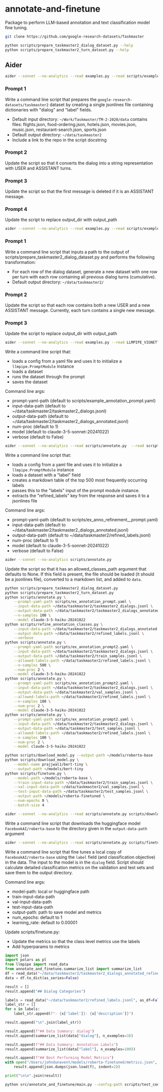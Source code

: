 # annotate-and-finetune

Package to perform LLM-based annotation and text classification model fine tuning.

```bash
git clone https://github.com/google-research-datasets/Taskmaster

python scripts/prepare_taskmaster2_dialog_dataset.py --help
python scripts/prepare_taskmaster2_turn_dataset.py --help
```


## Aider

```bash
aider --sonnet --no-analytics --read examples.py --read scripts/example_data.json scripts/prepare_taskmaster2_dialog_dataset.py
```

### Prompt 1

Write a command line script that prepares the `google-research-datasets/taskmaster2` dataset by creating a single jsonlines file containing dictionaries with "dialog" and "label" fields.

- Default input directory: `~/Work/Taskmaster/TM-2-2020/data` contains files: flights.json, food-ordering.json, hotels.json, movies.json, music.json, restaurant-search.json, sports.json
- Default output directory: `~/data/taskmaster2`
- Include a link to the repo in the script docstring

### Prompt 2

Update the script so that it converts the dialog into a string representation with USER and ASSISTANT turns.

### Prompt 3

Update the script so that the first message is deleted if it is an ASSISTANT message.

### Prompt 4

Update the script to replace output_dir with output_path

```bash
aider --sonnet --no-analytics --read examples.py --read scripts/example_data.json  --read scripts/prepare_taskmaster2_dialog_dataset.py scripts/prepare_taskmaster2_turn_dataset.py
```

### Prompt 1

Write a command line script that inputs a path to the output of scripts/prepare_taskmaster2_dialog_dataset.py and performs the following transformation:

- For each row of the dialog dataset, generate a new dataset with one row per turn with each row containing all previous dialog turns (cumulative).
- Default output directory: `~/data/taskmaster2/`

### Prompt 2

Update the script so that each row contains both a new USER and a new ASSISTANT message. Currently, each turn contains a single new message.

### Prompt 3

Update the script to replace output_dir with output_path

```bash
aider --sonnet --no-analytics --read examples.py --read LLMPIPE_VIGNETTE.md --read scripts/example_annotation_instructions.yaml scripts/annotate.py
```

Write a command line script that:

- loads a config from a yaml file and uses it to initialize a `llmpipe.PromptModule` instance
- loads a dataset
- runs the dataset through the prompt
- saves the dataset

Command line args:

- prompt-yaml-path (default to scripts/example_annotation_prompt.yaml)
- input-data-path (default to ~/data/taskmaster2/taskmaster2_dialogs.jsonl)
- output-data-path (default to ~/data/taskmaster2/taskmaster2_dialogs_annotated.jsonl)
- num-proc (default to 1)
- model (default to claude-3-5-sonnet-20241022)
- verbose (default to False)

```bash
aider --sonnet --no-analytics --read scripts/annotate.py  --read scripts/ex_anno_refinement_prompt.yaml scripts/refine_annotation_classes.py
```

Write a command line script that:

- loads a config from a yaml file and uses it to initialize a `llmpipe.PromptModule` instance
- loads a dataset with a "label" field
- creates a markdown table of the top 500 most frequently occurring labels
- passes this to the "labels" input of the prompt module instance.
- extracts the "refined_labels" key from the response and saves it to a jsonlines file

Command line args:

- prompt-yaml-path (default to scripts/ex_anno_refinement__prompt.yaml)
- input-data-path (default to ~/data/taskmaster2/taskmaster2_dialogs_annotated.jsonl)
- output-data-path (default to ~/data/taskmaster2/refined_labels.jsonl)
- num-proc (default to 1)
- model (default to claude-3-5-sonnet-20241022)
- verbose (default to False)

```bash
aider --sonnet --no-analytics scripts/annotate.py
```

Update the script so that it has an allowed_classes_path argument that defaults to None. If this field is present, the file should be loaded (it should be a jsonlines file), converted to a markdown list, and added to `data`.



```bash
python scripts/prepare_taskmaster2_dialog_dataset.py
python scripts/prepare_taskmaster2_turn_dataset.py
python scripts/annotate.py \
    --prompt-yaml-path scripts/ex_annotation_prompt.yaml \
    --input-data-path ~/data/taskmaster2/taskmaster2_dialogs.jsonl \
    --output-data-path ~/data/taskmaster2/taskmaster2_dialogs_annotated.jsonl \
    --n-samples 100 \
    --model claude-3-5-haiku-20241022
python scripts/refine_annotation_classes.py \
    --input-data-path ~/data/taskmaster2/taskmaster2_dialogs_annotated.jsonl \
    --output-data-path ~/data/taskmaster2/refined_labels.jsonl \
    --verbose
python scripts/annotate.py \
    --prompt-yaml-path scripts/ex_annotation_prompt2.yaml \
    --input-data-path ~/data/taskmaster2/taskmaster2_dialogs.jsonl \
    --output-data-path ~/data/taskmaster2/train_samples.jsonl \
    --allowed-labels-path ~/data/taskmaster2/refined_labels.jsonl \
    --n-samples 500 \
    --num-proc 2 \
    --model claude-3-5-haiku-20241022
python scripts/annotate.py \
    --prompt-yaml-path scripts/ex_annotation_prompt2.yaml \
    --input-data-path ~/data/taskmaster2/taskmaster2_dialogs.jsonl \
    --output-data-path ~/data/taskmaster2/val_samples.jsonl \
    --allowed-labels-path ~/data/taskmaster2/refined_labels.jsonl \
    --n-samples 100 \
    --num-proc 2 \
    --model claude-3-5-haiku-20241022
python scripts/annotate.py \
    --prompt-yaml-path scripts/ex_annotation_prompt2.yaml \
    --input-data-path ~/data/taskmaster2/taskmaster2_dialogs.jsonl \
    --output-data-path ~/data/taskmaster2/test_samples.jsonl \
    --allowed-labels-path ~/data/taskmaster2/refined_labels.jsonl \
    --n-samples 100 \
    --num-proc 2 \
    --model claude-3-5-haiku-20241022

python scripts/download_model.py --output-path ~/models/roberta-base
python scripts/download_model.py \
    --model-name prajjwal1/bert-tiny \
    --output-path ~/models/bert-tiny
python scripts/finetune.py \
    --model-path ~/models/roberta-base \
    --train-input-data-path ~/data/taskmaster2/train_samples.jsonl \
    --val-input-data-path ~/data/taskmaster2/val_samples.jsonl \
    --test-input-data-path ~/data/taskmaster2/test_samples.jsonl \
    --output-path ~/models/roberta-finetuned \
    --num-epochs 0 \
    --batch-size 4
```


```bash
aider --sonnet --no-analytics --read scripts/annotate.py scripts/download_model.py
```

Write a command line script that downloads the huggingface model `FacebookAI/roberta-base` to the directory given in the `output-data-path` argument

```bash
aider --sonnet --no-analytics --read scripts/annotate.py scripts/finetune.py
```

Write a command line script that fine tunes a local copy of `FacebookAI/roberta-base` using the `label` field (and classification objective) in the data. The input to the model is in the `dialog` field. Script should calculate detailed classification metrics on the validation and test sets and save them to the output directory.

Command line args:

- model-path: local or huggingface path
- train-input-data-path
- val-input-data-path
- test-input-data-path
- output-path: path to save model and metrics
- num_epochs: default to 1
- learning_rate: default to 0.00001

Update scripts/finetune.py:

- Update the metrics so that the class level metrics use the labels
- Add hyperparams to metrics


```python
import json
import polars as pl
from llmpipe import read_data
from annotate_and_finetune.summarize_list import summarize_list
df = read_data("~/data/taskmaster2/taskmaster2_dialogs_annotated_refined_classes.jsonl", as_df=True)
data = df.to_dict(as_series=False)

result = []
result.append("## Dialog Categories")

labels = read_data("~/data/taskmaster2/refined_labels.jsonl", as_df=False)
label_str = []
for x in labels:
    label_str.append(f"- {x['label']}: {x['description']}")

result.append("\n".join(label_str))

result.append(f"## Data Summary: dialog")
result.append(summarize_list(data["dialog"], n_examples=3))

result.append(f"## Data Summary: Annotation Labels")
result.append(summarize_list(data["label"], n_examples=100))

result.append(f"## Best Performing Model Metrics")
with open("/Users/johndunavent/models/roberta-finetuned/metrics.json", "r") as f:
    result.append(json.dumps(json.load(f), indent=2))

print("\n\n".join(result))
```



```bash
python src/annotate_and_finetune/main.py --config-path scripts/test_config.yaml
```